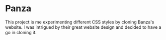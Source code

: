 # Panza
This project is me experimenting different CSS styles by cloning Banza's website. I was intrigued by their great website design and decided to have a go in cloning it.
